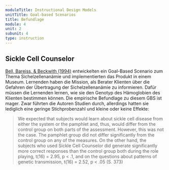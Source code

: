 ```yaml
---
moduleTitle: Instructional Design Models
unitTitle: Goal-based Scenarios
title: Befundlage
module: 4
unit: 2
subunit: 4
type: instruction
---
```


## Sickle Cell Counselor

[Bell, Bareiss, & Beckwith (1994)](https://www.tandfonline.com/doi/abs/10.1207/s15327809jls0304_3) entwickelten ein Goal-Based Scenario zum Thema Sichelzellenanämie und implementierten das Produkt in einem Museum. Lernenden haben die Mission, als Berater Klienten über die Gefahren der Übertragung der Sichelzellenanämie zu informieren. Dafür müssen die Lernenden lernen, wie sie den Genotyp des Hämoglobien des Klienten bestimmen können. Die empirische Befundlage zu diesem GBS ist mager. Zwar führten die Autoren Studien durch, allerdings hatten sie lediglich eine geringe Stichprobenzahl und kleine oder keine Effekte:

> We expected that subjects would learn about sickle cell disease from either the system or the pamphlet and, thus, would differ from the control group on both parts of the assessment. However, this was not the case. The pamphlet group did not differ significantly from the control group on any of the measures. On the other hand, the subjects who used Sickle Cell Counselor did generate significantly more correct responses than the control group both during the role playing, t(16) = 2.95, p < .1, and on the questions about patterns of genetic transmission, t(16) = 2.52, p < .05 (S. 373)

